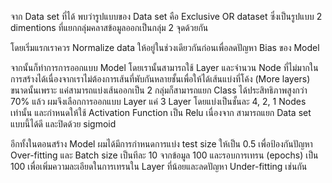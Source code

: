 จาก Data set ที่ได้ พบว่ารูปแบบของ Data set คือ Exclusive OR dataset ซึ่งเป็นรูปแบบ 2 dimentions ที่แยกกลุ่มคลาสข้อมูลออกเป็นกลุ่ม 2 จุดด้วยกัน

โดยเริ่มแรกเราควร Normalize data ให้อยู่ในช่วงเดียวกันก่อนเพื่อลดปัญหา Bias ของ Model

จากนั้นก็ทำการการออกแบบ Model โดยเรานั้นสามารถใช้ Layer และจำนวน Node ที่ไม่มากในการสร้างได้เนื่องจากเราไม่ต้องการเส้นที่พับกันหลายชั้นเพื่อให้ได้เส้นแบ่งที่โค้ง (More layers) ขนาดนั้นเพราะ แค่สามารถแบ่งเส้นออกเป็น 2 กลุ่มก็สามารถแยก Class ได้ประสิทธิภาพสูงกว่า 70% แล้ว ผมจึงเลือกการออกแบบ Layer แค่ 3 Layer โดยแบ่งเป็นชั้นละ 4, 2, 1 Nodes เท่านั้น และกำหนดให้ใช้ Activation Function เป็น Relu เนื่องจาก
สามารถแยก Data set แบบนี้ได้ดี และปิดด้วย sigmoid

อีกทั้งในตอนสร้าง Model ผมได้มีการกำหนดการแบ่ง test size ให้เป็น 0.5 เพื่อป้องกันปัญหา Over-fitting และ Batch size เป็นทีละ 10 จากข้อมูล 100 และรอบการเทรน (epochs) เป็น 100 เพื่อเพิ่มความละเอียดในการเทรนใน Layer ที่น้อยและลดปัญหา Under-fitting เช่นกัน
